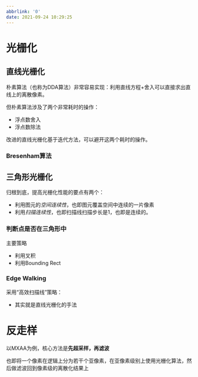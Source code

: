 ```yaml
---
abbrlink: '0'
date: 2021-09-24 10:29:25
---
```


# 光栅化
## 直线光栅化

朴素算法（也称为DDA算法）非常容易实现：利用直线方程+舍入可以直接求出直线上的离散像素。

但朴素算法涉及了两个非常耗时的操作：
- 浮点数舍入
- 浮点数除法

改进的直线光栅化基于迭代方法，可以避开这两个耗时的操作。

### Bresenham算法


## 三角形光栅化
归根到底，提高光栅化性能的要点有两个：
- 利用图元的*空间连续性*，也即图元覆盖空间中连续的一片像素
- 利用*扫描连续性*，也即扫描线扫描步长是1，也即是连续的。

### 判断点是否在三角形中
主要策略
- 利用叉积
- 利用Bounding Rect

### Edge Walking

采用“高效扫描线”策略：
- 其实就是直线光栅化的手法

# 反走样
以MXAA为例，核心方法是**先超采样，再滤波**

也即将一个像素在逻辑上分为若干个亚像素，在亚像素级别上使用光栅化算法，然后做滤波回到像素级的离散化结果上